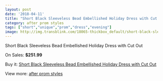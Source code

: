```yaml
---
layout: post
date: '2018-04-11'
title: "Short Black Sleeveless Bead Embellished Holiday Dress with Cut Out"
category: after prom styles
tags: ["short","unique","prom","dress","evening"]
image: http://img.transblink.com/18065-thickbox_default/short-black-sleeveless-bead-embellished-holiday-dress-with-cut-out.jpg
---
```

Short Black Sleeveless Bead Embellished Holiday Dress with Cut Out

On Sales: **$251.99**
<a href="https://www.transblink.com/en/after-prom-styles/5662-short-black-sleeveless-bead-embellished-holiday-dress-with-cut-out.html"><amp-img layout="responsive" width="600" height="600" src="//img.transblink.com/18065-thickbox_default/short-black-sleeveless-bead-embellished-holiday-dress-with-cut-out.jpg" alt="Short Black Sleeveless Bead Embellished Holiday Dress with Cut Out 0" /></a>
<a href="https://www.transblink.com/en/after-prom-styles/5662-short-black-sleeveless-bead-embellished-holiday-dress-with-cut-out.html"><amp-img layout="responsive" width="600" height="600" src="//img.transblink.com/18067-thickbox_default/short-black-sleeveless-bead-embellished-holiday-dress-with-cut-out.jpg" alt="Short Black Sleeveless Bead Embellished Holiday Dress with Cut Out 1" /></a>
<a href="https://www.transblink.com/en/after-prom-styles/5662-short-black-sleeveless-bead-embellished-holiday-dress-with-cut-out.html"><amp-img layout="responsive" width="600" height="600" src="//img.transblink.com/18066-thickbox_default/short-black-sleeveless-bead-embellished-holiday-dress-with-cut-out.jpg" alt="Short Black Sleeveless Bead Embellished Holiday Dress with Cut Out 2" /></a>

Buy it: [Short Black Sleeveless Bead Embellished Holiday Dress with Cut Out](https://www.transblink.com/en/after-prom-styles/5662-short-black-sleeveless-bead-embellished-holiday-dress-with-cut-out.html "Short Black Sleeveless Bead Embellished Holiday Dress with Cut Out")

View more: [after prom styles](https://www.transblink.com/en/55-after-prom-styles "after prom styles")